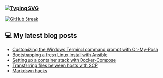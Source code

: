 ### [![Typing SVG](https://readme-typing-svg.herokuapp.com/?lines=Hello+World.+👋)](https://git.io/typing-svg)

[![GitHub Streak](https://github-readme-streak-stats.herokuapp.com/?user=fullmetalbrackets&background=08083a&dates=b3e4ff&currStreakNum=fe10bf&sideNums=f986de&stroke=fe10bf&ring=ff8f1f&sideLabels=ff8f1f&fire=fcf645&currStreakLabel=fcf645&hide_border=true)](https://git.io/streak-stats)

## 💻 My latest blog posts
<!-- BLOG-POST-LIST:START -->
- [Customizing the Windows Terminal command prompt with Oh-My-Posh](https://arieldiaz.codes/blog/customizing-the-windows-terminal-prompt-with-starship/)
- [Bootstrapping a fresh Linux install with Ansible](https://arieldiaz.codes/blog/bootstrapping-a-fresh-linux-install-with-ansible/)
- [Setting up a container stack with Docker-Compose](https://arieldiaz.codes/blog/setting-up-a-container-stack-with-docker-compose/)
- [Transferring files between hosts with SCP](https://arieldiaz.codes/blog/transferring-files-between-hosts-with-scp/)
- [Markdown hacks](https://arieldiaz.codes/blog/markdown-hacks/)
<!-- BLOG-POST-LIST:END -->
